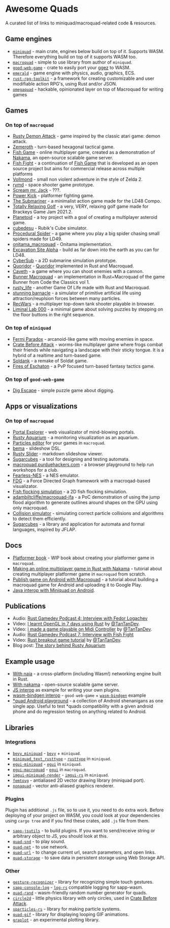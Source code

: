 # Awesome Quads

A curated list of links to miniquad/macroquad-related code & resources.

## Game engines

- [`miniquad`](https://github.com/not-fl3/miniquad) - main crate, engines below build on top of it. Supports WASM. Therefore everything build on top of it supports WASM too.
- [`macroquad`](https://github.com/not-fl3/macroquad) - simple to use library from author of `miniquad`.
- [`good-web-game`](https://github.com/not-fl3/good-web-game) - crate to easily port your [ggez](https://github.com/ggez/ggez) to WASM.
- [`emerald`](https://github.com/Bombfuse/emerald) - game engine with physics, audio, graphics, ECS.
- [`rust-rpg-toolkit`](https://github.com/olefasting/rust_rpg_toolkit) - a framework for creating customizable and user modifiable action RPG's, using Rust and/or JSON.
- [`omegaquad`](https://github.com/gamma-delta/omegaquad) - hackable, opinionated layer on top of Macroquad for writing games

## Games

### On top of `macroquad`

- [Rusty Demon Attack](https://github.com/TanTanDev/rusty_demon_attack) - game inspired by the classic atari game: demon attack.
- [Zemeroth](https://github.com/ozkriff/zemeroth) - turn-based hexagonal tactical game.
- [Fish Game](https://github.com/heroiclabs/fishgame-macroquad) - online multiplayer game, created as a demonstration of [Nakama](https://heroiclabs.com/), an open-source scalable game server.
- [Fish Fight](https://github.com/fishfight/FishFight) - a continuation of [Fish Game](https://github.com/heroiclabs/fishgame-macroquad) that is developed as an open source project but aims for commercial release across multiple platforms
- [Vollmond](https://puppetmaster.itch.io/vollmond) - small non violent adventure in the style of Zelda 2.
- [rymd](https://profan.itch.io/rymd) - space shooter game prototype.
- [Scream mr. Jack](https://kakoeimon.itch.io/scream-mr-jack) - ???.
- [Power Kick](https://kakoeimon.itch.io/power-kick) - platformer fighting game.
- [The Submariner](https://kettlecorn.itch.io/submariner) - a minimalist action game made for the LD48 Compo.
- [Totally Relaxing Golf](https://r3s.itch.io/totally-relaxing-golf) - a very, VERY, relaxing golf game made for Brackeys Game Jam 2021.2.
- [Planetoid](https://github.com/uggla/planetoid) - a toy project with a goal of creating a multiplayer asteroid game.
- [cubedesu](https://github.com/stanleydesu/cubedesu) - Rubik's Cube simulator.
- [Procedural Spider](https://darthdeus.itch.io/procedural-spider) - a game where you play a big spider chasing small spiders made for LD49.
- [onitama_macroquad](https://github.com/Hydrazer/onitama_macroquad) - Onitama implementation.
- [Excavation Site Alpha](https://github.com/gamma-delta/excavation-site-alpha) - build as far down into the earth as you can for LD48.
- [CyberSub](https://github.com/andreivasiliu/cybersub) - a 2D submarine simulation prototype.
- [Quoridor](https://github.com/baehyunsol/Quoridor-rs) - [Quoridor](https://en.wikipedia.org/wiki/Quoridor) implemented in Rust and Macroquad.
- [Caveth](https://github.com/Dequog/caveth) - a game where you can shoot enemies with a cannon.
- [Bunner Macroquad](https://github.com/ollej/rust-bunner-macroquad) - an implementation in Rust+Macroquad of the game Bunner from Code the Classics vol 1.
- [rusty_life](https://github.com/LittleB0xes/rusty_life) - another Game Of Life made with Rust and Macroquad.
- [stunning barnacle](https://github.com/LittleB0xes/stunning_barnacle) - a simulator of primitive artificial life using attraction/reuplsion forces between many particles.
- [RecWars](https://github.com/martin-t/rec-wars) - a multiplayer top-down tank shooter playable in browser. 
- [Liminal Lab 000](https://pebaz.itch.io/liminal-lab-000) - a minimal game about solving puzzles by stepping on the floor buttons in the right sequence.

### On top of `miniquad`

- [Fermi Paradox](https://github.com/tversteeg/ld46) - arcanoid-like game with moving enemies in space.
- [Crate Before Attack](https://cratebeforeattack.com) - worms-like multiplayer game where frogs combat their friends while navigating a landscape with their sticky tongue. It is a hybrid of a realtime and turn-based game.
- [Soldank](https://github.com/smokku/soldank) - a remake of Soldat game.
- [Fires of Eschaton](https://firesofeschaton.com/) - a PvP focused turn-based fantasy tactics game.

### On top of `good-web-game`

- [Dig Escape](https://github.com/TanTanDev/DigEscape) - simple puzzle game about digging.

## Apps or visualizations

### On top of `macroquad`

- [Portal Explorer](https://github.com/optozorax/portal) - web visualizator of mind-blowing portals.
- [Rusty Aquarium](https://github.com/ollej/rusty-aquarium) - a monitoring visualization as an aquarium.
- [Particles editor](https://github.com/not-fl3/particles-editor) for your games in `macroquad`.
- [bema](https://github.com/yazgoo/bema) - slideshow DSL.
- [Rusty Slider](https://github.com/ollej/rusty-slider) - markdown slideshow viewer.
- [Sugarcubes](https://github.com/henryksloan/sugarcubes) - a tool for designing and testing automata.
- [macroquad.purduehackers.com](https://macroquad.purduehackers.com) - a browser playground to help run workshops for a club.
- [Fearless-NES](https://github.com/TomasKralCZ/Fearless-NES) - a NES emulator.
- [FDG](https://github.com/grantshandy/fdg) - a Force Directed Graph framework with a macroqad-based visualizator.
- [Fish flocking simulation](https://github.com/eckyputrady/fish-flocking-simulation) - a 2D fish flocking simulation.
- [adambiltcliffe/macroquad-jfa](https://github.com/adambiltcliffe/macroquad-jfa) - a PoC demonstration of using the jump flood algorithm to generate outlines around shapes on the GPU using only macroquad.
- [Collision simulator](https://github.com/Markek1/Collision-Simulator) - simulating correct particle collisions and algorithms to detect them efficiently.
- [Sugarcubes](https://github.com/henryksloan/sugarcubes) - a library and application for automata and formal languages, inspired by JFLAP.

## Docs

- [Platformer book](https://not-fl3.github.io/platformer-book) - WIP book about creating your platformer game in `macroquad`.
- [Making an online multiplayer game in Rust with Nakama](https://heroiclabs.com/blog/tutorials/rust-fishgame/) - tutorial about creating multiplayer platformer game in `macroquad` from scratch.
- [Publish game on Android with Macroquad](https://macroquad.rs/tutorials/android) - a tutorial about building a macroquad game for Android and uploading it to Google Play.
- [Java interop with Miniquad on Android](https://macroquad.rs/articles/java).

## Publications

- Audio: [Rust Gamedev Podcast 4: Interview with Fedor Logachev](https://rustgamedev.com/episodes/interview-with-fedor-logachev)
- Video: [I learnt OpenGL in 7 days using Rust](https://youtube.com/watch?v=KEQIWqSq42k) by [@TanTanDev](https://github.com/TanTanDev/).
- Video: [I made a game playable on Midi Controller](https://youtube.com/watch?v=Nog1qAY0eG0) by [@TanTanDev](https://github.com/TanTanDev).
- Audio: [Rust Gamedev Podcast 7: Interview with Fish Fight](https://rustgamedev.com/episodes/interview-with-fish-fight)
- Video: [Rust breakout game tutorial](https://youtube.com/watch?v=xQ9YTY7ZgsI) by [@TanTanDev](https://github.com/TanTanDev).
- Blog post: [The story behind Rusty Aquarium](https://blog.agical.se/en/posts/the-story-behind-rusty-aquarium)

## Example usage

- [With naia](https://github.com/naia-rs/naia-macroquad-example) - a cross-platform (including Wasm!) networking engine built in Rust.
- [With nakama](https://github.com/heroiclabs/fishgame-macroquad) - open-source scalable game server.
- [JS interop](https://github.com/not-fl3/miniquad-js-interop-demo) as example for writing your own plugins.
- [wasm-bindgen interop](https://github.com/smokku/gwg-bindgen) - `good-web-game` + [`wasm-bindgen`](https://github.com/rustwasm/wasm-bindgen) example
- [\*quad Android playground](https://github.com/not-fl3/quad-android-playground) - a collection of Android shenanigans as one single app. Useful to test \*quads compatibility with a given android phone and do regression testing on anything related to Android. 

## Libraries

### Integrations

- [`bevy_miniquad`](https://github.com/smokku/bevy_miniquad) - [`bevy`](https://github.com/bevyengine/bevy) + `miniquad`.
- [`miniquad_text_rusttype`](https://github.com/not-fl3/miniquad_text_rusttype) - [`rusttype`](https://github.com/redox-os/rusttype) in `miniquad`.
- [`egui-miniquad`](https://github.com/not-fl3/egui-miniquad) - [`egui`](https://github.com/emilk/egui) in `miniquad`.
- [`egui-macroquad`](https://github.com/optozorax/egui-macroquad) - [`egui`](https://github.com/emilk/egui) in `macroquad`.
- [`imgui-miniquad-render`](https://github.com/not-fl3/imgui-miniquad-render) - [`imgui-rs`](https://github.com/imgui-rs/imgui-rs) in `miniquad`.
- [`femtovg`](https://github.com/smokku/femtovg) - antialiased 2D vector drawing library (miniquad port).
- [`nonaquad`](https://github.com/nokola/nonaquad) - vector anti-aliased graphics renderer.

### Plugins

Plugin has additional `.js` file, so to use it, you need to do extra work. Before deploying of your project on WASM, you could look at your dependencies using `cargo tree` and if you find these crates, add `.js` file from them.

- [`sapp-jsutils`](https://github.com/not-fl3/sapp-jsutils/) - to build plugins. If you want to send/receive string or arbitrary object to JS, you should look at this.
- [`quad-snd`](https://github.com/not-fl3/quad-snd) - to play sound.
- [`quad-net`](https://github.com/not-fl3/quad-net) - to use network.
- [`quad-url`](https://github.com/optozorax/quad-url) - to change current url, search parameters, and open links.
- [`quad-storage`](https://github.com/optozorax/quad-storage) - to save data in persistent storage using Web Storage API.

### Other

- [`gesture-recognizer`](https://github.com/optozorax/gesture-recognizer) - library for recognizing simple touch gestures.
- [`sapp-console-log`](https://github.com/canadaduane/sapp-console-log) - [`log-rs`](https://github.com/rust-lang/log) compatible logging for sapp-wasm.
- [`quad-rand`](https://github.com/not-fl3/quad-rand) - wasm-friendly random number generator for quads.
- [`circle2d`](https://github.com/koalefant/circle2d) - little physics library with only circles, used in [Crate Before Attack](https://cratebeforeattack.com).
- [`sparticles-rs`](https://github.com/Norlock/sparticles-rs) - library for making particle systems.
- [`quad-gif`](https://github.com/ollej/quad-gif) - library for displaying looping GIF animations.
- [`graplot`](https://github.com/elftausend/graplot) - an experimental plotting library.
